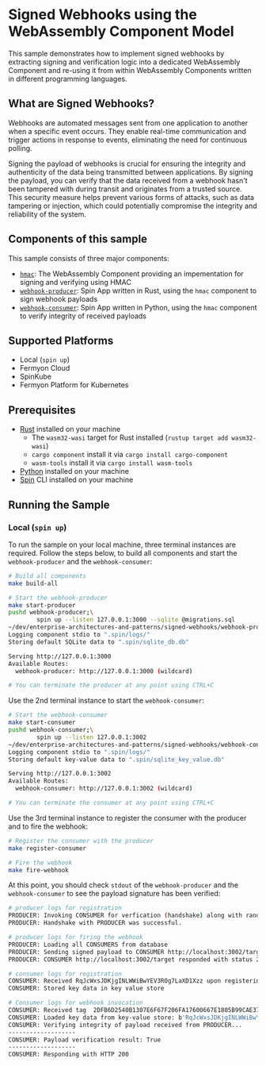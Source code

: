 # Signed Webhooks using the WebAssembly Component Model

This sample demonstrates how to implement signed webhooks by extracting signing and verification logic into a dedicated WebAssembly Component and re-using it from within WebAssembly Components written in different programming languages.

## What are Signed Webhooks?

Webhooks are automated messages sent from one application to another when a specific event occurs. They enable real-time communication and trigger actions in response to events, eliminating the need for continuous polling.

Signing the payload of webhooks is crucial for ensuring the integrity and authenticity of the data being transmitted between applications. By signing the payload, you can verify that the data received from a webhook hasn't been tampered with during transit and originates from a trusted source. This security measure helps prevent various forms of attacks, such as data tampering or injection, which could potentially compromise the integrity and reliability of the system. 

## Components of this sample

This sample consists of three major components:

- [`hmac`](./hmac/): The WebAssembly Component providing an impementation for signing and verifying using HMAC 
- [`webhook-producer`](./webhook-producer/): Spin App written in Rust, using the `hmac` component to sign webhook payloads
- [`webhook-consumer`](./webhook-consumer/): Spin App written in Python, using the `hmac` component to verify integrity of received payloads

## Supported Platforms

- Local (`spin up`)
- Fermyon Cloud
- SpinKube
- Fermyon Platform for Kubernetes

## Prerequisites

- [Rust](https://www.rust-lang.org/) installed on your machine
  - The `wasm32-wasi` target for Rust installed (`rustup target add wasm32-wasi`)
  - `cargo component` install it via `cargo install cargo-component`
  - `wasm-tools` install it via `cargo install wasm-tools`
- [Python](https://www.python.org/) installed on your machine
- [Spin](https://developer.fermyon.com/spin/v2/index) CLI installed on your machine

## Running the Sample

### Local (`spin up`)

To run the sample on your local machine, three terminal instances are required. Follow the steps below, to build all components and start the `webhook-producer` and the `webhook-consumer`:

```bash
# Build all components
make build-all
```

```bash
# Start the webhook-producer
make start-producer
pushd webhook-producer;\
        spin up --listen 127.0.0.1:3000 --sqlite @migrations.sql
~/dev/enterprise-architectures-and-patterns/signed-webhooks/webhook-producer ~/dev/enterprise-architectures-and-patterns/signed-webhooks
Logging component stdio to ".spin/logs/"
Storing default SQLite data to ".spin/sqlite_db.db"

Serving http://127.0.0.1:3000
Available Routes:
  webhook-producer: http://127.0.0.1:3000 (wildcard)

# You can terminate the producer at any point using CTRL+C
```

Use the 2nd terminal instance to start the `webhook-consumer`:

```bash
# Start the webhook-consumer
make start-consumer
pushd webhook-consumer;\
        spin up --listen 127.0.0.1:3002
~/dev/enterprise-architectures-and-patterns/signed-webhooks/webhook-consumer ~/dev/enterprise-architectures-and-patterns/signed-webhooks
Logging component stdio to ".spin/logs/"
Storing default key-value data to ".spin/sqlite_key_value.db"

Serving http://127.0.0.1:3002
Available Routes:
  webhook-consumer: http://127.0.0.1:3002 (wildcard)

# You can terminate the consumer at any point using CTRL+C
```

Use the 3rd terminal instance to register the consumer with the producer and to fire the webhook:

```bash
# Register the consumer with the producer
make register-consumer

# Fire the webhook
make fire-webhook
```

At this point, you should check `stdout` of the `webhook-producer` and the `webhook-consumer` to see the payload signature has been verified:

```bash
# producer logs for registration
PRODUCER: Invoking CONSUMER for verfication (handshake) along with random key data: RqJcWxsJDKjgINLWWiBwYEV3ROg7LaXD1Xzz
PRODUCER: Handshake with PRODUCER was successful.

# producer logs for firing the webhook
PRODUCER: Loading all CONSUMERS from database
PRODUCER: Sending signed payload to CONSUMER http://localhost:3002/target
PRODUCER: CONSUMER http://localhost:3002/target responded with status 200

# consumer logs for registration
CONSUMER: Received RqJcWxsJDKjgINLWWiBwYEV3ROg7LaXD1Xzz upon registering for webhooks with PRODUCER.
CONSUMER: Stored key data in key value store

# Consumer logs for webhook invocation
CONSUMER: Received tag  2DFB6D2540B1307E6F67F206FA17600667E1805B99CAE3759B1BEE22B630D0F3
CONSUMER: Loaded key data from key-value store: b'RqJcWxsJDKjgINLWWiBwYEV3ROg7LaXD1Xzz'
CONSUMER: Verifying integrity of payload received from PRODUCER...
-------------------
CONSUMER: Payload verification result: True
-------------------
CONSUMER: Responding with HTTP 200
```

